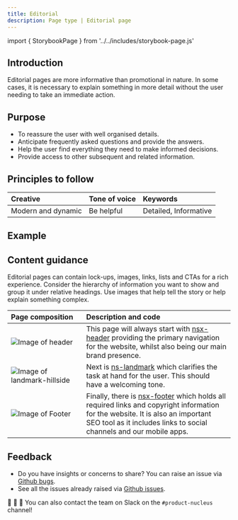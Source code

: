 ```yaml
---
title: Editorial
description: Page type | Editorial page
---
```


import { StorybookPage } from '../../includes/storybook-page.js'

## Introduction

Editorial pages are more informative than promotional in nature. In some cases, it is necessary to explain something in more detail without the user needing to take an immediate action.

## Purpose

* To reassure the user with well organised details.
* Anticipate frequently asked questions and provide the answers.
* Help the user find everything they need to make informed decisions.
* Provide access to other subsequent and related information.

## Principles to follow

| Creative | Tone of voice | Keywords |
| :--- | :--- | :--- |
| Modern and dynamic | Be helpful | Detailed, Informative |

## Example

<StorybookPage story="examples-page-types--editorial"></StorybookPage>

## Content guidance

Editorial pages can contain lock-ups, images, links, lists and CTAs for a rich experience. Consider the hierarchy of information you want to show and group it under relative headings. Use images that help tell the story or help explain something complex.

| Page&nbsp;composition | Description and code |
| :--- | :--- |
| ![Image of header](https://user-images.githubusercontent.com/78355810/121555708-250d1f00-ca0b-11eb-86b9-df4a65ccfb60.png) | This page will always start with [nsx-header](/components/nsx-header.md) providing the primary navigation for the website, whilst also being our main brand presence. |
| ![Image of landmark-hillside](https://user-images.githubusercontent.com/78355810/122067713-b6093f00-cdeb-11eb-8ee8-8b07c8c71bdf.png) | Next is [ns-landmark](/components/ns-landmark.md) which clarifies the task at hand for the user. This should have a welcoming tone. |
| ![Image of Footer](https://user-images.githubusercontent.com/78355810/121567323-57704980-ca16-11eb-9951-598055b9808c.png) | Finally, there is [nsx-footer](/components/nsx-footer.md) which holds all required links and copyright information for the website. It is also an important SEO tool as it includes links to social channels and our mobile apps. |

## Feedback

* Do you have insights or concerns to share? You can raise an issue via [Github bugs](https://github.com/ConnectedHomes/nucleus/issues/new?assignees=&labels=Bug&template=a--bug-report.md&title=[bug]%20[page-type-editorial]).
* See all the issues already raised via [Github issues](https://github.com/connectedHomes/nucleus/issues?utf8=%E2%9C%93&q=is%3Aopen+is%3Aissue+label%3ABug+[page-type-editorial]).

💩 🎉 🦄 You can also contact the team on Slack on the `#product-nucleus` channel!

